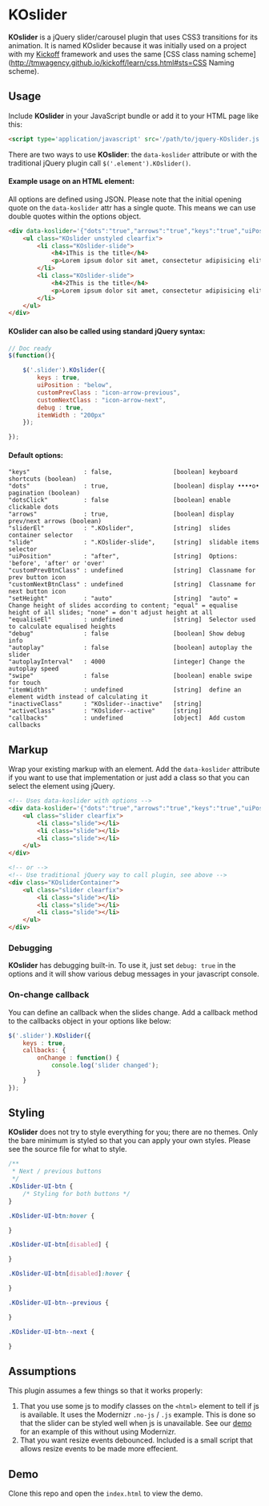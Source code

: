 # KOslider
**KOslider** is a jQuery slider/carousel plugin that uses CSS3 transitions for its animation. It is named KOslider because it was initially used on a project with my [Kickoff](http://tmwagency.github.io/kickoff/) framework and uses the same [CSS class naming scheme](http://tmwagency.github.io/kickoff/learn/css.html#sts=CSS Naming scheme).

## Usage
Include **KOslider** in your JavaScript bundle or add it to your HTML page like this:

```html
<script type='application/javascript' src='/path/to/jquery-KOslider.js'></script>
```

There are two ways to use **KOslider**: the `data-koslider` attribute or with the traditional jQuery plugin call `$('.element').KOslider()`.

#### Example usage on an HTML element:
All options are defined using JSON. Please note that the initial opening quote on the `data-koslider` attr has a single quote. This means we can use double quotes within the options object.

```html
<div data-koslider='{"dots":"true","arrows":"true","keys":"true","uiPosition":"above","debug":"true"}'>
	<ul class="KOslider unstyled clearfix">
		<li class="KOslider-slide">
			<h4>1This is the title</h4>
			<p>Lorem ipsum dolor sit amet, consectetur adipisicing elit. Id, eveniet, enim assumenda cum recusandae qui nemo facilis laboriosam numquam corrupti unde eligendi laudantium itaque. Est, fugit corrupti possimus itaque eligendi.</p>
		</li>
		<li class="KOslider-slide">
			<h4>2This is the title</h4>
			<p>Lorem ipsum dolor sit amet, consectetur adipisicing elit. Id, eveniet, enim assumenda cum recusandae qui nemo facilis laboriosam numquam corrupti unde eligendi laudantium itaque. Est, fugit corrupti possimus itaque eligendi.</p>
		</li>
	</ul>
</div>
```


#### KOslider can also be called using standard jQuery syntax:
```js
// Doc ready
$(function(){

	$('.slider').KOslider({
		keys : true,
		uiPosition : "below",
		customPrevClass : "icon-arrow-previous",
		customNextClass : "icon-arrow-next",
		debug : true,
		itemWidth : "200px"
	});

});
```

#### Default options:
```
"keys"               : false,                 [boolean] keyboard shortcuts (boolean)
"dots"               : true,                  [boolean] display ••••o• pagination (boolean)
"dotsClick"          : false                  [boolean] enable clickable dots
"arrows"             : true,                  [boolean] display prev/next arrows (boolean)
"sliderEl"           : ".KOslider",           [string]  slides container selector
"slide"              : ".KOslider-slide",     [string]  slidable items selector
"uiPosition"         : "after",               [string]  Options: 'before', 'after' or 'over'
"customPrevBtnClass" : undefined              [string]  Classname for prev button icon
"customNextBtnClass" : undefined              [string]  Classname for next button icon
"setHeight"          : "auto"                 [string]  "auto" = Change height of slides according to content; "equal" = equalise height of all slides; "none" = don't adjust height at all
"equaliseEl"         : undefined              [string]  Selector used to calculate equalised heights
"debug"              : false                  [boolean] Show debug info
"autoplay"           : false                  [boolean] autoplay the slider
"autoplayInterval"   : 4000                   [integer] Change the autoplay speed
"swipe"              : false                  [boolean] enable swipe for touch
"itemWidth"          : undefined              [string]  define an element width instead of calculating it
"inactiveClass"      : "KOslider--inactive"   [string]
"activeClass"        : "KOslider--active"     [string]
"callbacks"          : undefined              [object]  Add custom callbacks
```

## Markup
Wrap your existing markup with an element. Add the `data-koslider` attribute if you want to use that implementation or just add a class so that you can select the element using jQuery.

```html
<!-- Uses data-koslider with options -->
<div data-koslider='{"dots":"true","arrows":"true","keys":"true","uiPosition":"above","debug":"true"}'>
	<ul class="slider clearfix">
		<li class="slide"></li>
		<li class="slide"></li>
		<li class="slide"></li>
	</ul>
</div>

<!-- or -->
<!-- Use traditional jQuery way to call plugin, see above -->
<div class="KOsliderContainer">
	<ul class="slider clearfix">
		<li class="slide"></li>
		<li class="slide"></li>
		<li class="slide"></li>
	</ul>
</div>
```

### Debugging
**KOslider** has debugging built-in. To use it, just set `debug: true` in the options and it will show various debug messages in your javascript console.

### On-change callback
You can define an callback when the slides change. Add a callback method to the callbacks object in your options like below:

```js
$('.slider').KOslider({
	keys : true,
	callbacks: {
		onChange : function() {
			console.log('slider changed');
		}
	}
});
```

## Styling
**KOslider** does not try to style everything for you; there are no themes. Only the bare minimum is styled so that you can apply your own styles. Please see the source file for what to style.

```css
/**
 * Next / previous buttons
 */
.KOslider-UI-btn {
	/* Styling for both buttons */
}

.KOslider-UI-btn:hover {

}

.KOslider-UI-btn[disabled] {

}

.KOslider-UI-btn[disabled]:hover {

}

.KOslider-UI-btn--previous {

}

.KOslider-UI-btn--next {

}
```

## Assumptions
This plugin assumes a few things so that it works properly:

1. That you use some js to modify classes on the `<html>` element to tell if js is available. It uses the Modernizr `.no-js` / `.js` example. This is done so that the slider can be styled well when js is unavailable. See our [demo](https://github.com/mrmartineau/KOslider/blob/master/index.html#L10) for an example of this without using Modernizr.
2. That you want resize events debounced. Included is a small script that allows resize events to be made more effecient.

## Demo
Clone this repo and open the `index.html` to view the demo.
